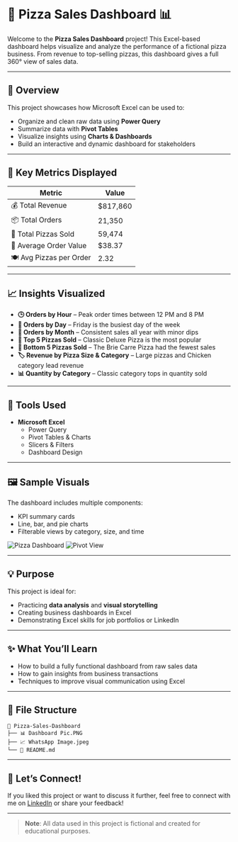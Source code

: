 
# 🍕 Pizza Sales Dashboard 📊

Welcome to the **Pizza Sales Dashboard** project! This Excel-based dashboard helps visualize and analyze the performance of a fictional pizza business. From revenue to top-selling pizzas, this dashboard gives a full 360° view of sales data.

---

## 🧾 Overview

This project showcases how Microsoft Excel can be used to:

- Organize and clean raw data using **Power Query**
- Summarize data with **Pivot Tables**
- Visualize insights using **Charts & Dashboards**
- Build an interactive and dynamic dashboard for stakeholders

---

## 📌 Key Metrics Displayed

| Metric                    | Value       |
|---------------------------|-------------|
| 💰 Total Revenue          | $817,860    |
| 📦 Total Orders           | 21,350      |
| 🍕 Total Pizzas Sold      | 59,474      |
| 🧾 Average Order Value    | $38.37      |
| 🍽️ Avg Pizzas per Order  | 2.32        |

---

## 📈 Insights Visualized

- **🕒 Orders by Hour** – Peak order times between 12 PM and 8 PM
- **📅 Orders by Day** – Friday is the busiest day of the week
- **📆 Orders by Month** – Consistent sales all year with minor dips
- **🍕 Top 5 Pizzas Sold** – Classic Deluxe Pizza is the most popular
- **🥴 Bottom 5 Pizzas Sold** – The Brie Carre Pizza had the fewest sales
- **🏷️ Revenue by Pizza Size & Category** – Large pizzas and Chicken category lead revenue
- **📊 Quantity by Category** – Classic category tops in quantity sold

---

## 🔧 Tools Used

- **Microsoft Excel**
  - Power Query
  - Pivot Tables & Charts
  - Slicers & Filters
  - Dashboard Design

---

## 🖼️ Sample Visuals

The dashboard includes multiple components:
- KPI summary cards
- Line, bar, and pie charts
- Filterable views by category, size, and time

![Pizza Dashboard](./Dashboard%20Pic.PNG)
![Pivot View](./WhatsApp%20Image%202025-06-09%20at%203.15.56%20PM%20(1).jpeg)

---

## 💡 Purpose

This project is ideal for:
- Practicing **data analysis** and **visual storytelling**
- Creating business dashboards in Excel
- Demonstrating Excel skills for job portfolios or LinkedIn

---

## ✨ What You’ll Learn

- How to build a fully functional dashboard from raw sales data
- How to gain insights from business transactions
- Techniques to improve visual communication using Excel

---

## 📂 File Structure

```
📁 Pizza-Sales-Dashboard
├── 📊 Dashboard Pic.PNG
├── 📈 WhatsApp Image.jpeg
└── 📄 README.md
```

---

## 🙌 Let’s Connect!

If you liked this project or want to discuss it further, feel free to connect with me on [LinkedIn](#) or share your feedback!

---

> **Note**: All data used in this project is fictional and created for educational purposes.
